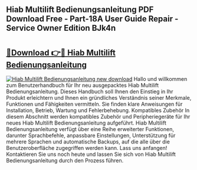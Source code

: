 ## Hiab Multilift Bedienungsanleitung PDF Download Free - Part-18A User Guide Repair - Service Owner Edition BJk4n

# <h2><a href="http://df02m0.blite.top/?on=Hiab+Multilift+Bedienungsanleitung">🔗Download 👉🔴 Hiab Multilift Bedienungsanleitung</a></h2>

[![Hiab Multilift Bedienungsanleitung new download](https://i.imgur.com/lujVjoI.png)](http://df02m0.blite.top/?on=Hiab+Multilift+Bedienungsanleitung)
Hallo und willkommen zum Benutzerhandbuch für Ihr neu ausgepacktes Hiab Multilift Bedienungsanleitung. Dieses Handbuch soll Ihnen den Einstieg in Ihr Produkt erleichtern und Ihnen ein gründliches Verständnis seiner Merkmale, Funktionen und Fähigkeiten vermitteln. Sie finden klare Anweisungen für Installation, Betrieb, Wartung und Fehlerbehebung. Kompatibles Zubehör In diesem Abschnitt werden kompatibles Zubehör und Peripheriegeräte für Ihr neues Hiab Multilift Bedienungsanleitung aufgeführt. Hiab Multilift Bedienungsanleitung verfügt über eine Reihe erweiterter Funktionen, darunter Sprachbefehle, anpassbare Einstellungen, Unterstützung für mehrere Sprachen und automatische Backups, auf die alle über die Benutzeroberfläche zugegriffen werden kann. Lass uns anfangen! Kontaktieren Sie uns noch heute und lassen Sie sich von Hiab Multilift Bedienungsanleitung durch den Prozess führen.
